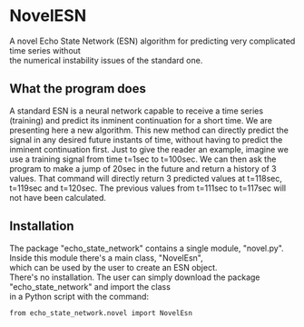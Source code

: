 # NovelESN
A novel Echo State Network (ESN) algorithm for predicting very complicated time series without   
the numerical instability issues of the standard one.

## What the program does
A standard ESN is a neural network capable to receive a time series (training) and predict its inminent continuation for a short time. We are presenting here a new algorithm. This new method can directly predict the signal in any desired future instants of time, without having to predict the inminent continuation first. Just to give the reader an example, imagine we use a training signal from time t=1sec to t=100sec. We can then ask the program to make a jump of 20sec in the future and return a history of 3 values. That command will directly return 3 predicted values at t=118sec, t=119sec and t=120sec. The previous values from t=111sec to t=117sec will not have been calculated. 

## Installation
The package "echo_state_network" contains a single module, "novel.py". Inside this module there's a main class, "NovelEsn",  
which can be used by the user to create an ESN object.  
There's no installation. The user can simply download the package "echo_state_network" and import the class   
in a Python script with the command:  
```
from echo_state_network.novel import NovelEsn
```
